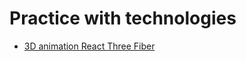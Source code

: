 # Practice with technologies

- [3D animation React Three Fiber](https://github.com/Tre-Vadim/practice/tree/3d-animation-R3F)
